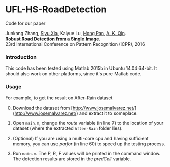 # UFL-HS-RoadDetection

Code for our paper 

Junkang Zhang, [Siyu Xia](http://automation.seu.edu.cn/dongnan-web/teacher/space/34), Kaiyue Lu, [Hong Pan](http://automation.seu.edu.cn/dongnan-web/teacher/space/33), [A. K. Qin](http://www.alexkaiqin.org/).  <br>
**[Robust Road Detection from a Single Image](https://doi.org/10.1109/ICPR.2016.7899743)**.  <br>
23rd International Conference on Pattern Recognition (ICPR), 2016

### Introduction

This code has been tested using Matlab 2015b in Ubuntu 14.04 64-bit. It should also work on other platforms, since it's pure Matlab code. 

### Usage

For example, to get the result on After-Rain dataset 

0. Download the dataset from [http://www.josemalvarez.net/](http://www.josemalvarez.net/) and extract it to someplace. 

1. Open `main.m`, change the *route* variable (in line 7) to the location of your dataset (where the extracted `After-Rain` folder lies). 

2. (Optional) If you are using a multi-core cpu and having sufficient memory, you can use *parfor* (in line 60) to speed up the testing process. 
 
3. Run `main.m`. The P, R, F values will be printed in the command window. The detection results are stored in the *predCell* variable. 

